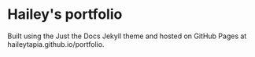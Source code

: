 # Hailey's portfolio

Built using the Just the Docs Jekyll theme and hosted on GitHub Pages at haileytapia.github.io/portfolio.